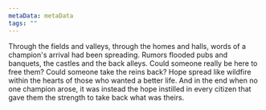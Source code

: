 ```yaml
---
metaData: metaData
tags: ""
---
```


Through the fields and valleys, through the homes and halls, words of a champion's arrival had been spreading. Rumors flooded pubs and banquets, the castles and the back alleys. Could someone really be here to free them? Could someone take the reins back? Hope spread like wildfire within the hearts of those who wanted a better life. And in the end when no one champion arose, it was instead the hope instilled in every citizen that gave them the strength to take back what was theirs.